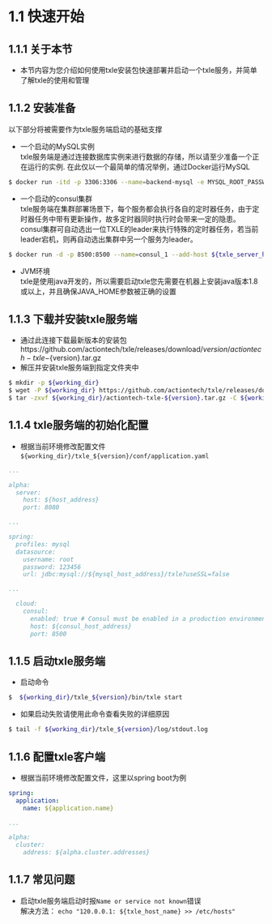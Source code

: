 # 1.1 快速开始
## 1.1.1 关于本节
 + 本节内容为您介绍如何使用txle安装包快速部署并启动一个txle服务，并简单了解txle的使用和管理  

## 1.1.2 安装准备
 以下部分将被需要作为txle服务端启动的基础支撑
 + 一个启动的MySQL实例  
   txle服务端是通过连接数据库实例来进行数据的存储，所以请至少准备一个正在运行的实例.
   在此仅以一个最简单的情况举例，通过Docker运行MySQL
```bash
$ docker run -itd -p 3306:3306 --name=backend-mysql -e MYSQL_ROOT_PASSWORD=123456 -e MYSQL_DATABASE=txle mysql:5.7 --character-set-server=utf8mb4 --collation-server=utf8mb4_unicode_ci
```

 + 一个启动的consul集群  
    txle服务端在集群部署场景下，每个服务都会执行各自的定时器任务，由于定时器任务中带有更新操作，故多定时器同时执行时会带来一定的隐患。
    consul集群可自动选出一位TXLE的leader来执行特殊的定时器任务，若当前leader宕机，则再自动选出集群中另一个服务为leader。
```bash
$ docker run -d -p 8500:8500 --name=consul_1 --add-host ${txle_server_hostname}:${host_address} consul agent -server -ui -node=1 -client=0.0.0.0 -bootstrap
```
   
 + JVM环境  
   txle是使用java开发的，所以需要启动txle您先需要在机器上安装java版本1.8或以上，并且确保JAVA_HOME参数被正确的设置

## 1.1.3 下载并安装txle服务端
 + 通过此连接下载最新版本的安装包https://github.com/actiontech/txle/releases/download/${version}/actiontech-txle-${version}.tar.gz  
 + 解压并安装txle服务端到指定文件夹中  
```bash
$ mkdir -p ${working_dir}
$ wget -P ${working_dir} https://github.com/actiontech/txle/releases/download/2.19.10.0/actiontech-txle-2.19.10.0.tar.gz
$ tar -zxvf ${working_dir}/actiontech-txle-${version}.tar.gz -C ${working_dir}
```

## 1.1.4 txle服务端的初始化配置
 + 根据当前环境修改配置文件`${working_dir}/txle_${version}/conf/application.yaml`  
```yaml
...

alpha:
  server:
    host: ${host_address}
    port: 8080

...

spring:
  profiles: mysql
  datasource:
    username: root
    password: 123456
    url: jdbc:mysql://${mysql_host_address}/txle?useSSL=false

...

  cloud:
    consul:
      enabled: true # Consul must be enabled in a production environment.
      host: ${consul_host_address}
      port: 8500
```

## 1.1.5 启动txle服务端
 + 启动命令  
```bash
$  ${working_dir}/txle_${version}/bin/txle start
```
 + 如果启动失败请使用此命令查看失败的详细原因  
```bash
$ tail -f ${working_dir}/txle_${version}/log/stdout.log
```

## 1.1.6 配置txle客户端
 + 根据当前环境修改配置文件，这里以spring boot为例  
```yaml
spring:
  application:
    name: ${application.name}

...

alpha:
  cluster:
    address: ${alpha.cluster.addresses}
```

## 1.1.7 常见问题
 + 启动txle服务端启动时报`Name or service not known`错误  
   解决方法： `echo "120.0.0.1: ${txle_host_name} >> /etc/hosts"`